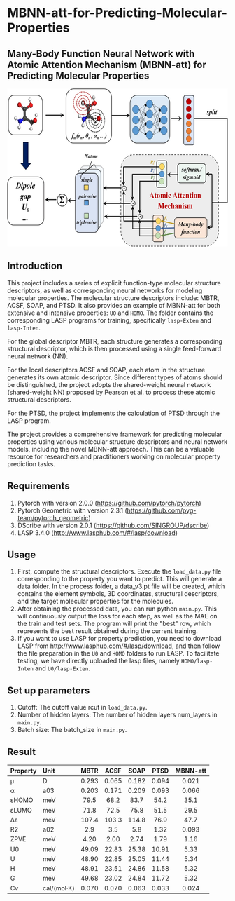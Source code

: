 # MBNN-att-for-Predicting-Molecular-Properties

## Many-Body Function Neural Network with Atomic Attention Mechanism (MBNN-att) for Predicting Molecular Properties

<img src="TOC.jpg" width="600" height="360">

## Introduction
This project includes a series of explicit function-type molecular structure descriptors, as well as corresponding neural networks for modeling molecular properties. The molecular structure descriptors include: MBTR, ACSF, SOAP, and PTSD. It also provides an example of MBNN-att for both extensive and intensive properties: ``` U0 ``` and ``` HOMO ```. The folder contains the corresponding LASP programs for training, specifically ```lasp-Exten``` and ```lasp-Inten```.

For the global descriptor MBTR, each structure generates a corresponding structural descriptor, which is then processed using a single feed-forward neural network (NN).

For the local descriptors ACSF and SOAP, each atom in the structure generates its own atomic descriptor. Since different types of atoms should be distinguished, the project adopts the shared-weight neural network (shared-weight NN) proposed by Pearson et al. to process these atomic structural descriptors.

For the PTSD, the project implements the calculation of PTSD through the LASP program.

The project provides a comprehensive framework for predicting molecular properties using various molecular structure descriptors and neural network models, including the novel MBNN-att approach. This can be a valuable resource for researchers and practitioners working on molecular property prediction tasks.

## Requirements
1. Pytorch with version 2.0.0 (https://github.com/pytorch/pytorch)
2. Pytorch Geometric with version 2.3.1 (https://github.com/pyg-team/pytorch_geometric)
3. DScribe with version 2.0.1 (https://github.com/SINGROUP/dscribe)
4. LASP 3.4.0 (http://www.lasphub.com/#/lasp/download)

## Usage
1. First, compute the structural descriptors. Execute the ``` load_data.py ``` file corresponding to the property you want to predict. This will generate a data folder. In the process folder, a data_v3.pt file will be created, which contains the element symbols, 3D coordinates, structural descriptors, and the target molecular properties for the molecules.
2. After obtaining the processed data, you can run python ``` main.py ```. This will continuously output the loss for each step, as well as the MAE on the train and test sets. The program will print the "best" row, which represents the best result obtained during the current training.
3. If you want to use LASP for property prediction, you need to download LASP from http://www.lasphub.com/#/lasp/download, and then follow the file preparation in the ``` U0 ``` and ``` HOMO ``` folders to run LASP. To facilitate testing, we have directly uploaded the lasp files, namely ```HOMO/lasp-Inten``` and ```U0/lasp-Exten```.

## Set up parameters
1. Cutoff: The cutoff value rcut in ``` load_data.py ```.
2. Number of hidden layers: The number of hidden layers num_layers in ``` main.py ```.
3. Batch size: The batch_size in ``` main.py ```.

## Result
| Property | Unit | MBTR | ACSF | SOAP | PTSD | MBNN-att |
|:------|:------|:-------------:|:-------------:|:----------------:|:----------------:|:----------------:|
| μ | D | 0.293 |	0.065	| 0.182	| 0.094 | 0.021 |
| α | a03| 0.203 |	0.171 |	0.209 |	0.093 |	0.066 |
| εHOMO | meV | 79.5 | 68.2 |	83.7 |	54.2 |	35.1 |
| εLUMO | meV | 71.8 |	72.5 |	75.8 |	51.5 |	29.5 |
| Δε |  meV |107.4 |	103.3 |	114.8 |	76.9 |	47.7 |
| R2 | a02 | 2.9 |	3.5 |	5.8 |	1.32 |	0.093 |
| ZPVE | meV | 4.20 |	2.00 |	2.74 |	1.79 |	1.16 |
| U0 | meV |49.09 |	22.83 |	25.38 |	10.91 |	5.33 |
| U | meV | 48.90	| 22.85 |	25.05 |	11.44 |	5.34 |
| H | meV | 48.91 |	23.51 |	24.86 |	11.58 |	5.32 |
| G | meV |49.68 |	23.02 |	24.84 |	11.72 |	5.32 |
| Cv | cal/(mol·K) | 0.070 |	0.070 |	0.063 |	0.033 |	0.024 |



